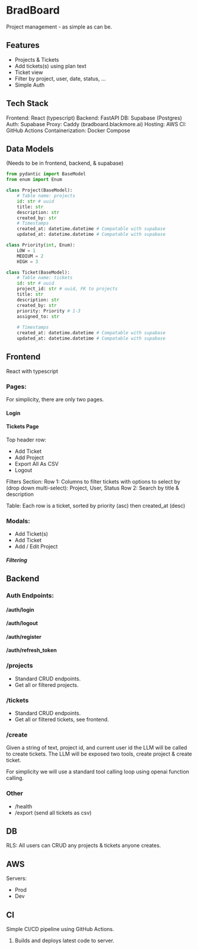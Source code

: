 # BradBoard 
Project management - as simple as can be.

## Features
- Projects & Tickets 
- Add tickets(s) using plan text 
- Ticket view
- Filter by project, user, date, status, ...
- Simple Auth

## Tech Stack
Frontend: React (typescript)
Backend: FastAPI
DB: Supabase (Postgres)
Auth: Supabase
Proxy: Caddy (bradboard.blackmore.ai)
Hosting: AWS
CI: GitHub Actions
Containerization: Docker Compose

## Data Models 
(Needs to be in frontend, backend, & supabase)
~~~python
from pydantic import BaseModel
from enum import Enum

class Project(BaseModel):
    # Table name: projects
    id: str # uuid
    title: str
    description: str
    created_by: str
    # Timestamps
    created_at: datetime.datetime # Compatable with supabase
    updated_at: datetime.datetime # Compatable with supabase

class Priority(int, Enum):
    LOW = 1
    MEDIUM = 2
    HIGH = 3

class Ticket(BaseModel):
    # Table name: tickets
    id: str # uuid
    project_id: str # uuid, FK to projects
    title: str
    description: str
    created_by: str
    priority: Priority # 1-3
    assigned_to: str
    
    # Timestamps
    created_at: datetime.datetime # Compatable with supabase
    updated_at: datetime.datetime # Compatable with supabase
~~~

## Frontend
React with typescript

### Pages:
For simplicity, there are only two pages.

#### Login
#### Tickets Page
Top header row:
- Add Ticket
- Add Project 
- Export All As CSV
- Logout

Filters Section: 
Row 1: Columns to filter tickets with options to select by (drop down multi-select): Project, User, Status
Row 2: Search by title & description

Table:
Each row is a ticket, sorted by priority (asc) then created_at (desc)

### Modals:
- Add Ticket(s)
- Add Ticket
- Add / Edit Project

##### Filtering 

## Backend
### Auth Endpoints:
#### /auth/login
#### /auth/logout
#### /auth/register
#### /auth/refresh_token

### /projects
- Standard CRUD endpoints.
- Get all or filtered projects.

### /tickets
- Standard CRUD endpoints.
- Get all or filtered tickets, see frontend. 

### /create
Given a string of text, project id, and current user id the LLM will be called to create tickets. The LLM will be exposed two tools, create project & create ticket.

For simplicity we will use a standard tool calling loop using openai function calling. 

### Other
- /health
- /export (send all tickets as csv)

## DB
RLS: All users can CRUD any projects & tickets anyone creates.

## AWS
Servers:
- Prod
- Dev

## CI 
Simple CI/CD pipeline using GitHub Actions.
1. Builds and deploys latest code to server.